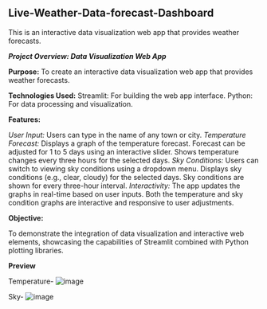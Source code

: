 ## Live-Weather-Data-forecast-Dashboard
This is an interactive data visualization web app that provides weather forecasts.

***Project Overview: Data Visualization Web App***

**Purpose:**
To create an interactive data visualization web app that provides weather forecasts.

**Technologies Used:**
Streamlit: For building the web app interface.
Python: For data processing and visualization.


**Features:**

*User Input:* Users can type in the name of any town or city.
*Temperature Forecast:* Displays a graph of the temperature forecast.
Forecast can be adjusted for 1 to 5 days using an interactive slider.
Shows temperature changes every three hours for the selected days.
*Sky Conditions:*
Users can switch to viewing sky conditions using a dropdown menu.
Displays sky conditions (e.g., clear, cloudy) for the selected days.
Sky conditions are shown for every three-hour interval.
*Interactivity:*
The app updates the graphs in real-time based on user inputs.
Both the temperature and sky condition graphs are interactive and responsive to user adjustments.


**Objective:**

To demonstrate the integration of data visualization and interactive web elements, showcasing the capabilities of Streamlit combined with Python plotting libraries.


**Preview**

Temperature-
![image](https://github.com/user-attachments/assets/101a0b99-5670-4d87-904d-fc58f42e5ff4)

Sky-
![image](https://github.com/user-attachments/assets/a2766f3a-9ac2-499d-b38e-311d4a47aea7)

